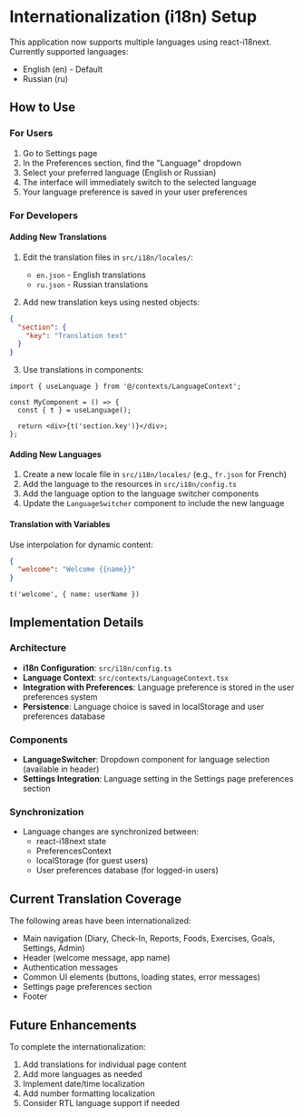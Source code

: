 # Internationalization (i18n) Setup

This application now supports multiple languages using react-i18next. Currently supported languages:
- English (en) - Default
- Russian (ru)

## How to Use

### For Users
1. Go to Settings page
2. In the Preferences section, find the "Language" dropdown
3. Select your preferred language (English or Russian)
4. The interface will immediately switch to the selected language
5. Your language preference is saved in your user preferences

### For Developers

#### Adding New Translations
1. Edit the translation files in `src/i18n/locales/`:
   - `en.json` - English translations
   - `ru.json` - Russian translations

2. Add new translation keys using nested objects:
```json
{
  "section": {
    "key": "Translation text"
  }
}
```

3. Use translations in components:
```tsx
import { useLanguage } from '@/contexts/LanguageContext';

const MyComponent = () => {
  const { t } = useLanguage();
  
  return <div>{t('section.key')}</div>;
};
```

#### Adding New Languages
1. Create a new locale file in `src/i18n/locales/` (e.g., `fr.json` for French)
2. Add the language to the resources in `src/i18n/config.ts`
3. Add the language option to the language switcher components
4. Update the `LanguageSwitcher` component to include the new language

#### Translation with Variables
Use interpolation for dynamic content:
```json
{
  "welcome": "Welcome {{name}}"
}
```

```tsx
t('welcome', { name: userName })
```

## Implementation Details

### Architecture
- **i18n Configuration**: `src/i18n/config.ts`
- **Language Context**: `src/contexts/LanguageContext.tsx`
- **Integration with Preferences**: Language preference is stored in the user preferences system
- **Persistence**: Language choice is saved in localStorage and user preferences database

### Components
- **LanguageSwitcher**: Dropdown component for language selection (available in header)
- **Settings Integration**: Language setting in the Settings page preferences section

### Synchronization
- Language changes are synchronized between:
  - react-i18next state
  - PreferencesContext
  - localStorage (for guest users)
  - User preferences database (for logged-in users)

## Current Translation Coverage

The following areas have been internationalized:
- Main navigation (Diary, Check-In, Reports, Foods, Exercises, Goals, Settings, Admin)
- Header (welcome message, app name)
- Authentication messages
- Common UI elements (buttons, loading states, error messages)
- Settings page preferences section
- Footer

## Future Enhancements

To complete the internationalization:
1. Add translations for individual page content
2. Add more languages as needed
3. Implement date/time localization
4. Add number formatting localization
5. Consider RTL language support if needed